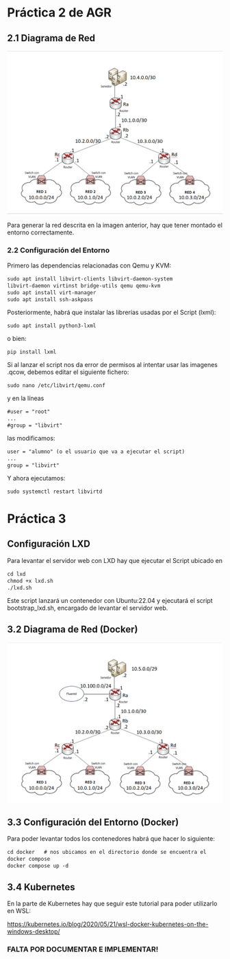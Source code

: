 # Práctica 2 de AGR
## 2.1 Diagrama de Red
![alt text](https://github.com/rubenhig/AGR/blob/main/P2_net_diagram.png)

Para generar la red descrita en la imagen anterior, hay que tener montado el entorno correctamente.
### 2.2 Configuración del Entorno
Primero las dependencias relacionadas con Qemu y KVM:
```
sudo apt install libvirt-clients libvirt-daemon-system
libvirt-daemon virtinst bridge-utils qemu qemu-kvm
sudo apt install virt-manager
sudo apt install ssh-askpass
```
Posteriormente, habrá que instalar las librerías usadas por el Script (lxml):
```
sudo apt install python3-lxml
```
o bien:
```
pip install lxml
```
Si al lanzar el script nos da error de permisos al intentar usar las imagenes .qcow, debemos editar el siguiente fichero: 
```
sudo nano /etc/libvirt/qemu.conf
```
y en la líneas
```
#user = "root"
...
#group = "libvirt"
```
las modificamos:
```
user = "alumno" (o el usuario que va a ejecutar el script)
...
group = "libvirt"
```
Y ahora ejecutamos:
```
sudo systemctl restart libvirtd
```

# Práctica 3

## Configuración LXD
Para levantar el servidor web con LXD hay que ejecutar el Script ubicado en
```
cd lxd
chmod +x lxd.sh
./lxd.sh
```
Este script lanzará un contenedor con Ubuntu:22.04 y ejecutará el script bootstrap_lxd.sh, encargado de levantar el servidor web.

## 3.2 Diagrama de Red (Docker)
![alt text](https://github.com/rubenhig/AGR/blob/main/P3_net_diagram.png)

## 3.3 Configuración del Entorno (Docker)
Para poder levantar todos los contenedores habrá que hacer lo siguiente: 
```
cd docker   # nos ubicamos en el directorio donde se encuentra el docker compose
docker compose up -d
```

## 3.4 Kubernetes
En la parte de Kubernetes hay que seguir este tutorial para poder utilizarlo en WSL: 

https://kubernetes.io/blog/2020/05/21/wsl-docker-kubernetes-on-the-windows-desktop/

### FALTA POR DOCUMENTAR E IMPLEMENTAR! 

